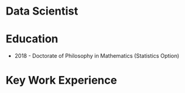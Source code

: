 # Data Scientist


# Education
- 2018 - Doctorate of Philosophy in Mathematics (Statistics Option)



# Key Work Experience
